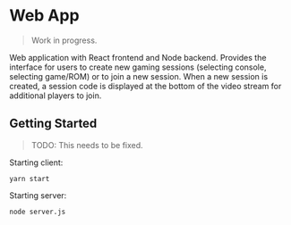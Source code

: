 # Web App

> Work in progress.

Web application with React frontend and Node backend. Provides the interface for
users to create new gaming sessions (selecting console, selecting game/ROM) or
to join a new session. When a new session is created, a session code is
displayed at the bottom of the video stream for additional players to join.

## Getting Started

> TODO: This needs to be fixed.

Starting client:
```
yarn start
```

Starting server:
```
node server.js
```
